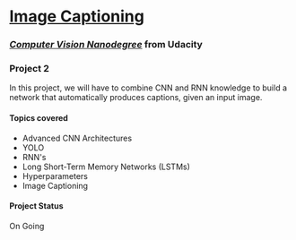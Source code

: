 #  [Image Captioning](https://github.com/udacity/P2_Image_Captioning)

### [_**Computer Vision Nanodegree**_](https://www.udacity.com/course/computer-vision-nanodegree--nd891) from Udacity

### **Project 2**

In this project, we will have to combine CNN and RNN knowledge to build a network that automatically produces captions, given an input image.

#### Topics covered

- Advanced CNN Architectures
- YOLO
- RNN's
- Long Short-Term Memory Networks (LSTMs)
- Hyperparameters
- Image Captioning

#### Project Status

On Going
